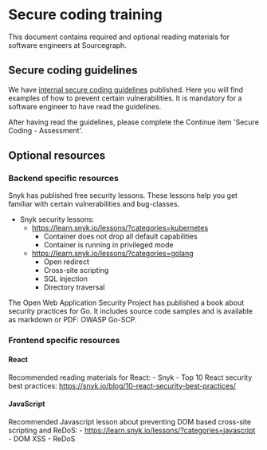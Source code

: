 # Secure coding training

This document contains required and optional reading materials for software engineers at Sourcegraph.

## Secure coding guidelines

We have [internal secure coding guidelines](https://sourcegraph.sourcegraph.com/notebooks/Tm90ZWJvb2s6Njc=) published. Here you will find examples of how to prevent certain vulnerabilities. It is mandatory for a software engineer to have read the guidelines.

After having read the guidelines, please complete the Continue item 'Secure Coding - Assessment'.

## Optional resources

### Backend specific resources

Snyk has published free security lessons. These lessons help you get familiar with certain vulnerabilities and bug-classes.

- Snyk security lessons:
  - https://learn.snyk.io/lessons/?categories=kubernetes
    - Container does not drop all default capabilities
    - Container is running in privileged mode
  - https://learn.snyk.io/lessons/?categories=golang
    - Open redirect
    - Cross-site scripting
    - SQL injection
    - Directory traversal

The Open Web Application Security Project has published a book about security practices for Go. It includes source code samples and is available as markdown or PDF: OWASP Go-SCP.

### Frontend specific resources

#### React

Recommended reading materials for React: - Snyk - Top 10 React security best practices: https://snyk.io/blog/10-react-security-best-practices/

#### JavaScript

Recommended Javascript lesson about preventing DOM based cross-site scripting and ReDoS: - https://learn.snyk.io/lessons/?categories=javascript - DOM XSS - ReDoS
